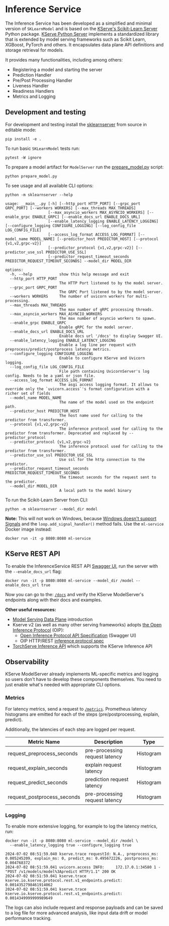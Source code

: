 # Inference Service

The Inference Service has been developed as a simplified and minimal version of `SKLearnModel` and is based on the [KServe's Scikit-Learn Server](https://github.com/kserve/kserve/tree/master/python/sklearnserver) Python package. [KServe Python Server](https://github.com/kserve/kserve/tree/master/python/kserve#kserve-python-server) implements a standardized library that is extended by model serving frameworks such as Scikit Learn, XGBoost, PyTorch and others. It encapsulates data plane API definitions and storage retrieval for models.

It provides many functionalities, including among others:
* Registering a model and starting the server
* Prediction Handler
* Pre/Post Processing Handler
* Liveness Handler
* Readiness Handlers
* Metrics and Logging

## Development and testing
For development and testing install the [sklearnserver](src/sklearnserver) from source in editable mode:
```shell
pip install -e .
```
To run basic `SKLearnModel` tests run:
```shell
pytest -W ignore
```
To prepare a model artifact for `ModelServer` run the [prepare_model.py](prepare_model.py) script:
```shell
python prepare_model.py
```

To see usage and all available CLI options:
```shell
python -m sklearnserver --help
```
```shell
usage: __main__.py [-h] [--http_port HTTP_PORT] [--grpc_port GRPC_PORT] [--workers WORKERS] [--max_threads MAX_THREADS]
                   [--max_asyncio_workers MAX_ASYNCIO_WORKERS] [--enable_grpc ENABLE_GRPC] [--enable_docs_url ENABLE_DOCS_URL]
                   [--enable_latency_logging ENABLE_LATENCY_LOGGING] [--configure_logging CONFIGURE_LOGGING] [--log_config_file LOG_CONFIG_FILE]
                   [--access_log_format ACCESS_LOG_FORMAT] [--model_name MODEL_NAME] [--predictor_host PREDICTOR_HOST] [--protocol {v1,v2,grpc-v2}]
                   [--predictor_protocol {v1,v2,grpc-v2}] [--predictor_use_ssl PREDICTOR_USE_SSL]
                   [--predictor_request_timeout_seconds PREDICTOR_REQUEST_TIMEOUT_SECONDS] --model_dir MODEL_DIR

options:
  -h, --help            show this help message and exit
  --http_port HTTP_PORT
                        The HTTP Port listened to by the model server.
  --grpc_port GRPC_PORT
                        The GRPC Port listened to by the model server.
  --workers WORKERS     The number of uvicorn workers for multi-processing.
  --max_threads MAX_THREADS
                        The max number of gRPC processing threads.
  --max_asyncio_workers MAX_ASYNCIO_WORKERS
                        The max number of asyncio workers to spawn.
  --enable_grpc ENABLE_GRPC
                        Enable gRPC for the model server.
  --enable_docs_url ENABLE_DOCS_URL
                        Enable docs url '/docs' to display Swagger UI.
  --enable_latency_logging ENABLE_LATENCY_LOGGING
                        Enable a log line per request with preprocess/predict/postprocess latency metrics.
  --configure_logging CONFIGURE_LOGGING
                        Enable to configure KServe and Uvicorn logging.
  --log_config_file LOG_CONFIG_FILE
                        File path containing UvicornServer's log config. Needs to be a yaml or json file.
  --access_log_format ACCESS_LOG_FORMAT
                        The asgi access logging format. It allows to override only the `uvicorn.access`'s format configuration with a richer set of fields  
  --model_name MODEL_NAME
                        The name of the model used on the endpoint path.
  --predictor_host PREDICTOR_HOST
                        The host name used for calling to the predictor from transformer.
  --protocol {v1,v2,grpc-v2}
                        The inference protocol used for calling to the predictor from transformer. Deprecated and replaced by --predictor_protocol
  --predictor_protocol {v1,v2,grpc-v2}
                        The inference protocol used for calling to the predictor from transformer.
  --predictor_use_ssl PREDICTOR_USE_SSL
                        Use ssl for the http connection to the predictor.
  --predictor_request_timeout_seconds PREDICTOR_REQUEST_TIMEOUT_SECONDS
                        The timeout seconds for the request sent to the predictor.
  --model_dir MODEL_DIR
                        A local path to the model binary
```

To run the Scikit-Learn Server from CLI:
```shell
python -m sklearnserver --model_dir model
```
**Note:** This will not work on Windows, because [Windows doesn't support Signals](https://docs.python.org/3.11/library/asyncio-platforms.html#windows) and the `loop.add_signal_handler()` method fails. Use the `ml-service` Docker image instead:
```shell
docker run -it -p 8080:8080 ml-service
```

## KServe REST API
To enable the InferenceService REST API [Swagger UI](https://kserve.github.io/website/master/get_started/swagger_ui/), run the server with the `--enable_docs_url` flag:
```shell
docker run -it -p 8080:8080 ml-service --model_dir /model --enable_docs_url true
```
Now you can go to the: [`/docs`](http://localhost:8080/docs) and verify the KServe ModelServer's endpoints along with their docs and examples.

**Other useful resources:**
- [Model Serving Data Plane](https://kserve.github.io/website/master/modelserving/data_plane/data_plane/) introduction
- Kserve v2 (as well as many other serving frameworks) adopts [the Open Inference Protocol](https://github.com/kserve/open-inference-protocol) (OIP):
  - [Open Inference Protocol API Specification](https://kserve.github.io/website/master/reference/swagger-ui/) (Swagger UI)
  - OIP HTTP/REST [inference protocol spec](https://github.com/kserve/open-inference-protocol/blob/main/specification/protocol/inference_rest.md)
- [TorchServe Inference API](https://github.com/pytorch/serve/blob/master/docs/inference_api.md) which supports the KServe Inference API


## Observability
KServe ModelServer already implements ML-specific metrics and logging so users don't have to develop these components themselves. You need to just enable what's needed with appropriate CLI options.

### Metrics
For latency metrics, send a request to [`/metrics`](http://localhost:8080/metrics). Prometheus latency histograms are emitted for each of the steps (pre/postprocessing, explain, predict).

Additionally, the latencies of each step are logged per request.

| Metric Name                 | Description                    | Type      |
|-----------------------------|--------------------------------|-----------| 
| request_preprocess_seconds  | pre-processing request latency | Histogram | 
| request_explain_seconds     | explain request latency        | Histogram | 
| request_predict_seconds     | prediction request latency     | Histogram |
| request_postprocess_seconds | pre-processing request latency | Histogram | 

### Logging

To enable more extensive logging, for example to log the latency metrics, run:
```shell
docker run -it -p 8080:8080 ml-service --model_dir /model \
  --enable_latency_logging true --configure_logging true
```
```shell
2024-07-02 08:51:59.040 kserve.trace requestId: N.A., preprocess_ms: 0.005245209, explain_ms: 0, predict_ms: 0.495672226, postprocess_ms: 0.004768372
2024-07-02 08:51:59.041 uvicorn.access INFO:     172.17.0.1:34580 1 - "POST /v1/models/model%3Apredict HTTP/1.1" 200 OK
2024-07-02 08:51:59.041 kserve.trace kserve.io.kserve.protocol.rest.v1_endpoints.predict: 0.0014352798461914062
2024-07-02 08:51:59.041 kserve.trace kserve.io.kserve.protocol.rest.v1_endpoints.predict: 0.0014349999999989649
```
The logs can also include request and response payloads and can be saved to a log file for more advanced analysis, like input data drift or model performance tracking.
